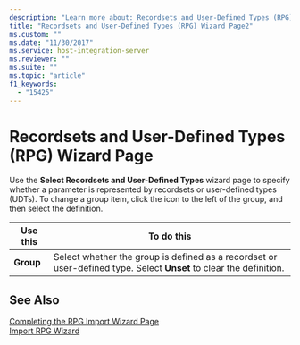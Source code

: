 ```yaml
---
description: "Learn more about: Recordsets and User-Defined Types (RPG) Wizard Page"
title: "Recordsets and User-Defined Types (RPG) Wizard Page2"
ms.custom: ""
ms.date: "11/30/2017"
ms.service: host-integration-server
ms.reviewer: ""
ms.suite: ""
ms.topic: "article"
f1_keywords: 
  - "15425"
---
```

# Recordsets and User-Defined Types (RPG) Wizard Page
Use the **Select Recordsets and User-Defined Types** wizard page to specify whether a parameter is represented by recordsets or user-defined types (UDTs). To change a group item, click the icon to the left of the group, and then select the definition.  
  
|Use this|To do this|  
|--------------|----------------|  
|**Group**|Select whether the group is defined as a recordset or user-defined type. Select **Unset** to clear the definition.|  
  
## See Also  
 [Completing the RPG Import Wizard Page](../core/completing-the-rpg-import-wizard-page2.md)   
 [Import RPG Wizard](../core/import-rpg-wizard2.md)
